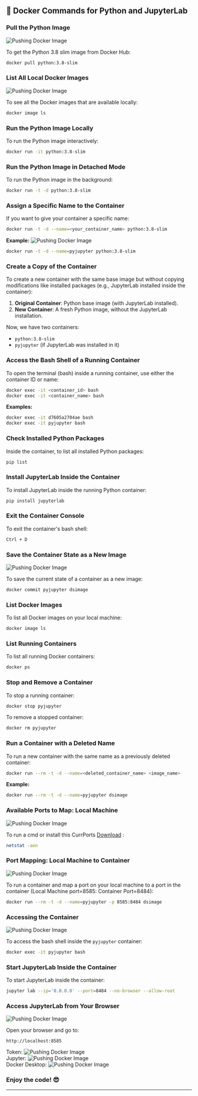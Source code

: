 ## 🚀 Docker Commands for Python and JupyterLab

### Pull the Python Image
![Pushing Docker Image](images/Screenshot_1-Install%20Python%20Image.png)

To get the Python 3.8 slim image from Docker Hub:
```bash
docker pull python:3.8-slim
```

### List All Local Docker Images
![Pushing Docker Image](images/Screenshot_2-Type%20Linux%20cmd%20Inside%20Python%20Container.png)

To see all the Docker images that are available locally:
```bash
docker image ls
```

### Run the Python Image Locally
To run the Python image interactively:
```bash
docker run -it python:3.8-slim
```

### Run the Python Image in Detached Mode
To run the Python image in the background:
```bash
docker run -t -d python:3.8-slim
```

### Assign a Specific Name to the Container
If you want to give your container a specific name:
```bash
docker run -t -d --name=<your_container_name> python:3.8-slim
```

**Example:**
![Pushing Docker Image](images/Screenshot%20_3-Create%20new%20Container%20base%20on%20python3.8%20and%20install%20Jupyter%20Lab.png)

```bash
docker run -t -d --name=pyjupyter python:3.8-slim
```

### Create a Copy of the Container
To create a new container with the same base image but without copying modifications like installed packages (e.g., JupyterLab installed inside the container):
1. **Original Container**: Python base image (with JupyterLab installed).
2. **New Container**: A fresh Python image, without the JupyterLab installation.

Now, we have two containers:
- `python:3.8-slim`
- `pyjupyter` (if JupyterLab was installed in it)

### Access the Bash Shell of a Running Container
To open the terminal (bash) inside a running container, use either the container ID or name:
```bash
docker exec -it <container_id> bash
docker exec -it <container_name> bash
```

**Examples:**
```bash
docker exec -it d7605a2704ae bash
docker exec -it pyjupyter bash
```

### Check Installed Python Packages
Inside the container, to list all installed Python packages:
```bash
pip list
```

### Install JupyterLab Inside the Container
To install JupyterLab inside the running Python container:
```bash
pip install jupyterlab
```

### Exit the Container Console
To exit the container's bash shell:
```bash
Ctrl + D
```

### Save the Container State as a New Image
![Pushing Docker Image](images/Screenshot_5-Save%20the%20current%20state%20of%20a%20container%20as%20a%20new%20image.png)

To save the current state of a container as a new image:
```bash
docker commit pyjupyter dsimage
```

### List Docker Images
To list all Docker images on your local machine:
```bash
docker image ls
```

### List Running Containers
To list all running Docker containers:
```bash
docker ps
```

### Stop and Remove a Container
To stop a running container:
```bash
docker stop pyjupyter
```

To remove a stopped container:
```bash
docker rm pyjupyter
```

### Run a Container with a Deleted Name
To run a new container with the same name as a previously deleted container:
```bash
docker run --rm -t -d --name=<deleted_container_name> <image_name>
```

**Example:**
```bash
docker run --rm -t -d --name=pyjupyter dsimage
```

### Available Ports to Map: Local Machine
![Pushing Docker Image](images/Screenshot_6-Find%20Available%20Ports.png)

To run a cmd or install this CurrPorts [Download](https://www.nirsoft.net/utils/cports.html/) :
```bash
netstat -aon
```

### Port Mapping: Local Machine to Container
![Pushing Docker Image](images/Screenshot_7-Port%20Mapping.png)

To run a container and map a port on your local machine to a port in the container (Local Machine port=8585: Container Port=8484):
```bash
docker run --rm -t -d --name=pyjupyter -p 8585:8484 dsimage
```

### Accessing the Container
![Pushing Docker Image](images/Screenshot_8-Jupyter%20Map%20to%20Local%20Machin.png)

To access the bash shell inside the `pyjupyter` container:
```bash
docker exec -it pyjupyter bash
```

### Start JupyterLab Inside the Container
To start JupyterLab inside the container:
```bash
jupyter lab --ip='0.0.0.0' --port=8484 --no-browser --allow-root
```

### Access JupyterLab from Your Browser
![Pushing Docker Image](images/Screenshot_9-Go%20to%20the%20Browser.png)

Open your browser and go to:
```
http://localhost:8585
```

Token:
![Pushing Docker Image](images/Screenshot_10-Where%20my%20token.png)
<br>
Jupyter:
![Pushing Docker Image](images/Screenshot_11-enter%20any%20password%20and%20enter%20To%20Jupyter.png)
<br>
Docker Desktop:
![Pushing Docker Image](images/Screenshot_12-Our%20base%20has%20been%20changed%20to%20our%20custome%20image.png)
<br>
### Enjoy the code! 😎
---

